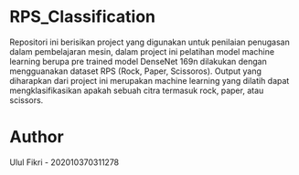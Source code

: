 # RPS_Classification
Repositori ini berisikan project yang digunakan untuk penilaian penugasan dalam pembelajaran mesin, dalam project ini pelatihan model machine learning berupa pre trained model DenseNet 169n dilakukan dengan mengguanakan dataset RPS (Rock, Paper, Scissoros). Output yang diharapkan dari project ini merupakan machine learning yang dilatih dapat mengklasifikasikan apakah sebuah citra termasuk rock, paper, atau scissors.

# Author
Ulul Fikri - 202010370311278
